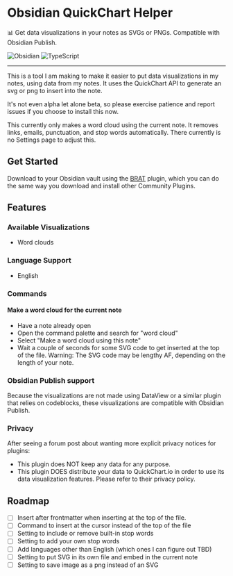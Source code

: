 # Obsidian QuickChart Helper

📊 Get data visualizations in your notes as SVGs or PNGs. Compatible with Obsidian Publish.


 ![Obsidian](https://img.shields.io/badge/Obsidian-%23483699.svg?style=for-the-badge&logo=obsidian&logoColor=white) ![TypeScript](https://img.shields.io/badge/typescript-%23007ACC.svg?style=for-the-badge&logo=typescript&logoColor=white)

---

This is a tool I am making to make it easier to put data visualizations in my notes, using data from my notes. It uses the QuickChart API to generate an svg or png to insert into the note. 

It's not even alpha let alone beta, so please exercise patience and report issues if you choose to install this now. 

This currently only makes a word cloud using the current note. It removes links, emails, punctuation, and stop words automatically. There currently is no Settings page to adjust this. 

## Get Started

Download to your Obsidian vault using the [BRAT](https://tfthacker.com/BRAT) plugin, which you can do the same way you download and install other Community Plugins. 

## Features

### Available Visualizations

- Word clouds

### Language Support

- English

### Commands

#### Make a word cloud for the current note

- Have a note already open
- Open the command palette and search for "word cloud"
- Select "Make a word cloud using this note"
- Wait a couple of seconds for some SVG code to get inserted at the top of the file. Warning: The SVG code may be lengthy AF, depending on the length of your note.

### Obsidian Publish support

Because the visualizations are not made using DataView or a similar plugin that relies on codeblocks, these visualizations are compatible with Obsidian Publish. 

### Privacy

After seeing a forum post about wanting more explicit privacy notices for plugins:

- This plugin does NOT keep any data for any purpose.
- This plugin DOES distribute your data to QuickChart.io in order to use its data visualization features. Please refer to their privacy policy. 

## Roadmap
- [ ] Insert after frontmatter when inserting at the top of the file.
- [ ] Command to insert at the cursor instead of the top of the file
- [ ] Setting to include or remove built-in stop words
- [ ] Setting to add your own stop words
- [ ] Add languages other than English (which ones I can figure out TBD)
- [ ] Setting to put SVG in its own file and embed in the current note
- [ ] Setting to save image as a png instead of an SVG
